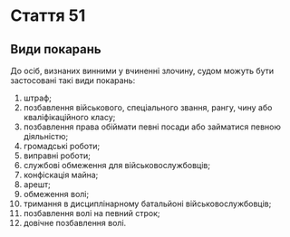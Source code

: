 Cтаття 51
====
Види покарань
----
До осіб, визнаних винними у вчиненні злочину, судом можуть бути застосовані такі види покарань:
1) штраф;
2) позбавлення військового, спеціального звання, рангу, чину або кваліфікаційного класу;
3) позбавлення права обіймати певні посади або займатися певною діяльністю;
4) громадські роботи;
5) виправні роботи;
6) службові обмеження для військовослужбовців;
7) конфіскація майна;
8) арешт;
9) обмеження волі;
10) тримання в дисциплінарному батальйоні військовослужбовців;
11) позбавлення волі на певний строк;
12) довічне позбавлення волі.

